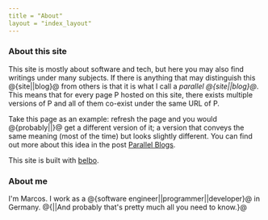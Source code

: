 ```yaml
---
title = "About"
layout = "index_layout"
---
```


### About this site

This site is mostly about software and tech, but here you may also
find writings under many subjects. If there is anything that may
distinguish this @{site||blog}@ from others is that it is what I call a 
*parallel @{site||blog}@*. This means that for every page P hosted on
this site, there exists multiple versions of P and all of them co-exist
under the same URL of P.

Take this page as an example: refresh the page and you would 
@{probably||}@ get a different version of it; a version that conveys the 
same meaning (most of the time) but looks slightly different.
You can find out more about this idea in the post 
[Parallel Blogs](https://www.lessmarcos.com/posts/2020/08/parallel-blogs/).

This site is built with [belbo](https://github.com/lessmarcos/belbo).

### About me

I'm Marcos. I work as a @{software engineer||programmer||developer}@ in Germany.
@{||And probably that's pretty much all you need to know.}@
